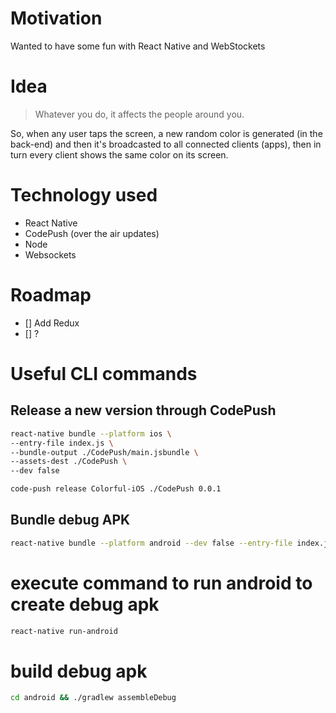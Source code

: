 # Motivation

Wanted to have some fun with React Native and WebStockets

# Idea

> Whatever you do, it affects the people around you.

So, when any user taps the screen, a new random color is generated (in the back-end) and then it's broadcasted to all connected clients (apps), then in turn every client shows the same color on its screen.

# Technology used

- React Native
- CodePush (over the air updates)
- Node
- Websockets

# Roadmap

- [] Add Redux
- [] ?

# Useful CLI commands

## Release a new version through CodePush

```bash
react-native bundle --platform ios \
--entry-file index.js \
--bundle-output ./CodePush/main.jsbundle \
--assets-dest ./CodePush \
--dev false
```

```bash
code-push release Colorful-iOS ./CodePush 0.0.1
```

## Bundle debug APK
```bash
react-native bundle --platform android --dev false --entry-file index.js --bundle-output android/app/src/main/assets/index.android.bundle --assets-dest android/app/src/main/res/
```

# execute command to run android to create debug apk
```bash
react-native run-android
```

# build debug apk
```bash
cd android && ./gradlew assembleDebug
```